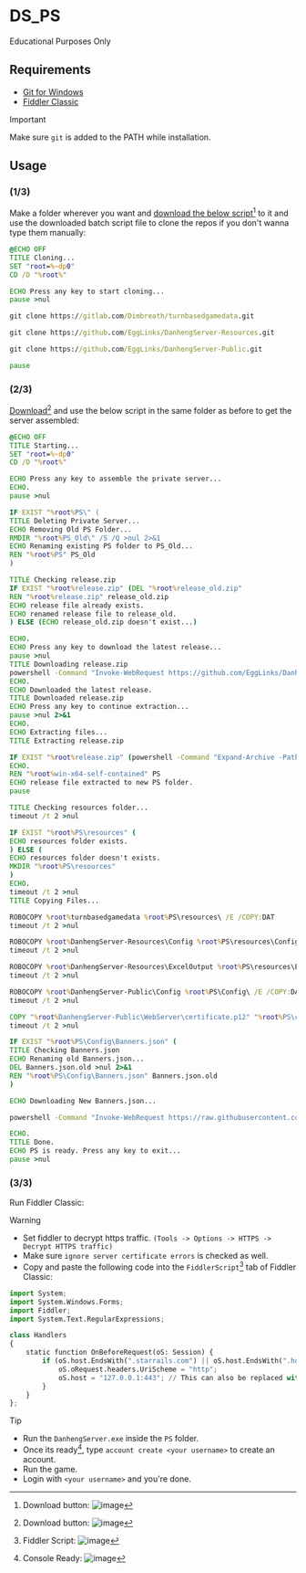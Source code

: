 # DS_PS
Educational Purposes Only

## Requirements
- [Git for Windows](<https://gitforwindows.org/>)
- [Fiddler Classic](https://www.telerik.com/fiddler)

> [!IMPORTANT]
> Make sure `git` is added to the PATH while installation. 

## Usage

### **(1/3)** 
Make a folder wherever you want and [download the below script](https://github.com/samdivaio/DS_PS/blob/main/01_Clone.bat)[^1] to it and use the downloaded batch script file to clone the repos if you don't wanna type them manually:

```bat
@ECHO OFF
TITLE Cloning...
SET "root=%~dp0"
CD /D "%root%"

ECHO Press any key to start cloning...
pause >nul

git clone https://gitlab.com/Dimbreath/turnbasedgamedata.git

git clone https://github.com/EggLinks/DanhengServer-Resources.git

git clone https://github.com/EggLinks/DanhengServer-Public.git

pause
```

### **(2/3)** 
[Download](https://github.com/samdivaio/DS_PS/blob/main/02_FreshStart.bat)[^1] and use the below script in the same folder as before to get the server assembled: 

```bat
@ECHO OFF
TITLE Starting...
SET "root=%~dp0"
CD /D "%root%"

ECHO Press any key to assemble the private server...
ECHO.
pause >nul

IF EXIST "%root%PS\" (
TITLE Deleting Private Server...
ECHO Removing Old PS Folder...
RMDIR "%root%PS_Old\" /S /Q >nul 2>&1
ECHO Renaming existing PS folder to PS_Old...
REN "%root%PS" PS_Old
)

TITLE Checking release.zip
IF EXIST "%root%release.zip" (DEL "%root%release_old.zip"
REN "%root%release.zip" release_old.zip
ECHO release file already exists.
ECHO renamed release file to release_old.
) ELSE (ECHO release_old.zip doesn't exist...)

ECHO.
ECHO Press any key to download the latest release...
pause >nul
TITLE Downloading release.zip
powershell -Command "Invoke-WebRequest https://github.com/EggLinks/DanhengServer-Public/releases/latest/download/win-x64-self-contained.zip -OutFile '%root%release.zip'"
ECHO.
ECHO Downloaded the latest release.
TITLE Downloaded release.zip
ECHO Press any key to continue extraction...
pause >nul 2>&1
ECHO.
ECHO Extracting files...
TITLE Extracting release.zip

IF EXIST "%root%release.zip" (powershell -Command "Expand-Archive -Path '.\release.zip' -DestinationPath '.' -Force") ELSE (ECHO release.zip not found.)
ECHO.
REN "%root%win-x64-self-contained" PS
ECHO release file extracted to new PS folder.
pause

TITLE Checking resources folder...
timeout /t 2 >nul

IF EXIST "%root%PS\resources" (
ECHO resources folder exists.
) ELSE (
ECHO resources folder doesn't exists.
MKDIR "%root%PS\resources"
)
ECHO.
timeout /t 2 >nul
TITLE Copying Files...

ROBOCOPY %root%turnbasedgamedata %root%PS\resources\ /E /COPY:DAT
timeout /t 2 >nul

ROBOCOPY %root%DanhengServer-Resources\Config %root%PS\resources\Config\ /E /COPY:DAT
timeout /t 2 >nul

ROBOCOPY %root%DanhengServer-Resources\ExcelOutput %root%PS\resources\ExcelOutput\ /E /COPY:DAT
timeout /t 2 >nul

ROBOCOPY %root%DanhengServer-Public\Config %root%PS\Config\ /E /COPY:DAT
timeout /t 2 >nul

COPY "%root%DanhengServer-Public\WebServer\certificate.p12" "%root%PS\certificate.p12"
timeout /t 2 >nul

IF EXIST "%root%PS\Config\Banners.json" (
TITLE Checking Banners.json
ECHO Renaming old Banners.json...
DEL Banners.json.old >nul 2>&1
REN "%root%PS\Config\Banners.json" Banners.json.old
)

ECHO Downloading New Banners.json...

powershell -Command "Invoke-WebRequest https://raw.githubusercontent.com/samdivaio/DS_PS/refs/heads/main/Banners.json -OutFile '%root%PS\Config\Banners.json'"

ECHO.
TITLE Done.
ECHO PS is ready. Press any key to exit...
pause >nul

```

### **(3/3)** 
Run Fiddler Classic:
> [!WARNING]
> - Set fiddler to decrypt https traffic. `(Tools -> Options -> HTTPS -> Decrypt HTTPS traffic)`
> - Make sure `ignore server certificate errors` is checked as well.
> - Copy and paste the following code into the `FiddlerScript`[^2] tab of Fiddler Classic:

```py
import System;
import System.Windows.Forms;
import Fiddler;
import System.Text.RegularExpressions;

class Handlers
{
    static function OnBeforeRequest(oS: Session) {
        if (oS.host.EndsWith(".starrails.com") || oS.host.EndsWith(".hoyoverse.com") || oS.host.EndsWith(".mihoyo.com") || oS.host.EndsWith(".bhsr.com")) {
            oS.oRequest.headers.UriScheme = "http";
            oS.host = "127.0.0.1:443"; // This can also be replaced with another IP address.
        }
    }
};
```
> [!TIP]
> - Run the `DanhengServer.exe` inside the `PS` folder.
> - Once its ready[^3], type `account create <your username>` to create an account.
> - Run the game.
> - Login with `<your username>` and you're done.



[^1]:Download button: ![image](https://github.com/user-attachments/assets/be58bbe8-e80e-49e0-a5ca-b9c93c14320d)
[^2]:Fiddler Script: ![image](https://github.com/user-attachments/assets/a67a72f5-7d0f-4d20-9771-b67769752dfe)
[^3]:Console Ready: ![image](https://github.com/user-attachments/assets/12ffec24-48f5-4250-aa8b-eadd33593c59)

